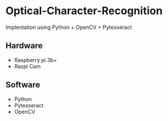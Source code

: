 # Optical-Character-Recognition
Implentation using Python + OpenCV + Pytesseract
## Hardware
* Raspberry pi 3b+
* Raspi Cam
## Software
* Python
* Pytesseract
* OpenCV

